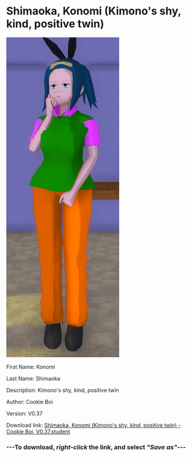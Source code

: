 # Shimaoka, Konomi (Kimono's shy, kind, positive twin)

<img src = "https://raw.githubusercontent.com/Arbiter1223/Daigaku-Gurashi-Custom-Students/master/Students/Files/Shimaoka%2C%20Konomi%20(Kimono's%20shy%2C%20kind%2C%20positive%20twin).png">

First Name: Konomi

Last Name: Shimaoka

Description: Kimono's shy, kind, positive twin

Author: Cookie Boi

Version: V0.37

Download link: <a href="https://raw.githubusercontent.com/Arbiter1223/Daigaku-Gurashi-Custom-Students/master/Students/Files/Shimaoka%2C%20Konomi%20(Kimono's%20shy%2C%20kind%2C%20positive%20twin)%20-%20Cookie%20Boi%2C%20V0.37.student">Shimaoka, Konomi (Kimono's shy, kind, positive twin) - Cookie Boi, V0.37.student</a>

### ---**To download, _right-click_ the link, and select _"Save as"_**---
